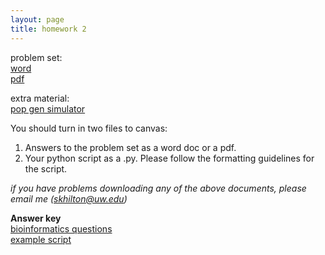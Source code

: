 ```yaml
---
layout: page
title: homework 2
---
```


problem set:    
[word](homework2.docx)  
[pdf](homework2.pdf)

extra material:   
[pop gen simulator](popsim.py)  

You should turn in two files to canvas:   
1. Answers to the problem set as a word doc or a pdf.   
2. Your python script as a .py. Please follow the formatting guidelines for the script.   

*if you have problems downloading any of the above documents, please email me (skhilton@uw.edu)*

**Answer key**  
[bioinformatics questions](homework2_answers.pdf)  
[example script](homework2_skh.py)
